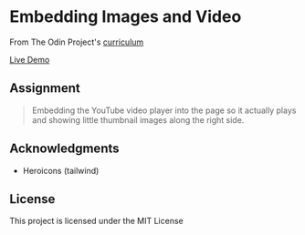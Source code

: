 # Embedding Images and Video

From The Odin Project's [curriculum](https://www.theodinproject.com/lessons/embedding-images-and-video)

[Live Demo]()

## Assignment

> Embedding the YouTube video player into the page so it actually plays and showing little thumbnail images along the right side.

## Acknowledgments

- Heroicons (tailwind)

## License

This project is licensed under the MIT License
